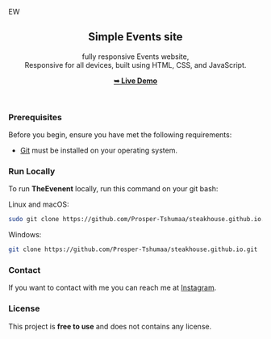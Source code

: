 EW<div align="center">
  
  <h2 align="center">Simple Events site</h2>

 fully responsive Events website, <br />Responsive for all devices, built using HTML, CSS, and JavaScript.

  <a href="https://prosper-tshumaa.github.io/theevenent.github.io/"><strong>➥ Live Demo</strong></a>

</div>

<br />

### Prerequisites

Before you begin, ensure you have met the following requirements:

* [Git](https://git-scm.com/downloads "Download Git") must be installed on your operating system.

### Run Locally

To run **TheEvenent** locally, run this command on your git bash:

Linux and macOS:

```bash
sudo git clone https://github.com/Prosper-Tshumaa/steakhouse.github.io.git
```

Windows:

```bash
git clone https://github.com/Prosper-Tshumaa/steakhouse.github.io.git
```

### Contact

If you want to contact with me you can reach me at [Instagram](https://www.instagram.com/dante.prosper.malik/).

### License

This project is **free to use** and does not contains any license.

